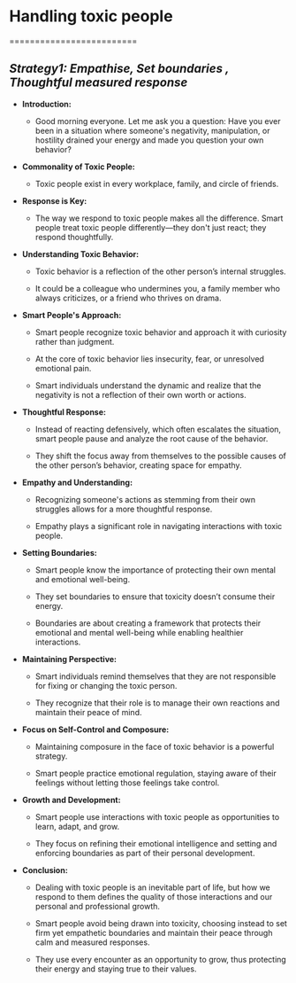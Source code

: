 # Handling toxic people
=========================


## *Strategy1: Empathise, Set boundaries , Thoughtful measured response*

*   **Introduction:**
    
    *   Good morning everyone. Let me ask you a question: Have you ever been in a situation where someone's negativity, manipulation, or hostility drained your energy and made you question your own behavior?
        
*   **Commonality of Toxic People:**
    
    *   Toxic people exist in every workplace, family, and circle of friends.
        
*   **Response is Key:**
    
    *   The way we respond to toxic people makes all the difference. Smart people treat toxic people differently—they don't just react; they respond thoughtfully.
        
*   **Understanding Toxic Behavior:**
    
    *   Toxic behavior is a reflection of the other person’s internal struggles.
        
    *   It could be a colleague who undermines you, a family member who always criticizes, or a friend who thrives on drama.
        
*   **Smart People's Approach:**
    
    *   Smart people recognize toxic behavior and approach it with curiosity rather than judgment.
        
    *   At the core of toxic behavior lies insecurity, fear, or unresolved emotional pain.
        
    *   Smart individuals understand the dynamic and realize that the negativity is not a reflection of their own worth or actions.
        
*   **Thoughtful Response:**
    
    *   Instead of reacting defensively, which often escalates the situation, smart people pause and analyze the root cause of the behavior.
        
    *   They shift the focus away from themselves to the possible causes of the other person’s behavior, creating space for empathy.
        
*   **Empathy and Understanding:**
    
    *   Recognizing someone's actions as stemming from their own struggles allows for a more thoughtful response.
        
    *   Empathy plays a significant role in navigating interactions with toxic people.
        
*   **Setting Boundaries:**
    
    *   Smart people know the importance of protecting their own mental and emotional well-being.
        
    *   They set boundaries to ensure that toxicity doesn’t consume their energy.
        
    *   Boundaries are about creating a framework that protects their emotional and mental well-being while enabling healthier interactions.
        
*   **Maintaining Perspective:**
    
    *   Smart individuals remind themselves that they are not responsible for fixing or changing the toxic person.
        
    *   They recognize that their role is to manage their own reactions and maintain their peace of mind.
        
*   **Focus on Self-Control and Composure:**
    
    *   Maintaining composure in the face of toxic behavior is a powerful strategy.
        
    *   Smart people practice emotional regulation, staying aware of their feelings without letting those feelings take control.
        
*   **Growth and Development:**
    
    *   Smart people use interactions with toxic people as opportunities to learn, adapt, and grow.
        
    *   They focus on refining their emotional intelligence and setting and enforcing boundaries as part of their personal development.
        
*   **Conclusion:**
    
    *   Dealing with toxic people is an inevitable part of life, but how we respond to them defines the quality of those interactions and our personal and professional growth.
        
    *   Smart people avoid being drawn into toxicity, choosing instead to set firm yet empathetic boundaries and maintain their peace through calm and measured responses.
        
    *   They use every encounter as an opportunity to grow, thus protecting their energy and staying true to their values.
